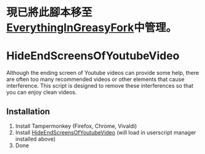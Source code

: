 # 現已將此腳本移至[EverythingInGreasyFork](https://github.com/Max46656/EverythingInGreasyFork/)中管理。

# HideEndScreensOfYoutubeVideo

Although the ending screen of Youtube videos can provide some help,
there are often too many recommended videos or other elements that cause interference.
This script is designed to remove these interferences so that you can enjoy clean videos.

## Installation
1. Install Tampermonkey (Firefox, Chrome, Vivaldi)
2. Install [HideEndScreensOfYoutubeVideo](https://greasyfork.org/zh-TW/scripts/494754-%E9%9A%B1%E8%97%8Fyoutube%E7%89%87%E5%B0%BE%E7%95%AB%E9%9D%A2) (will load in userscript manager installed above)
3. Done
